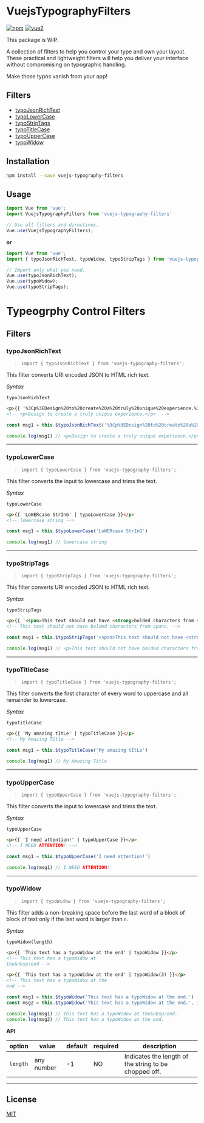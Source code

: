# VuejsTypographyFilters

[![npm](https://img.shields.io/npm/v/vuejs-typography-filters.svg)](https://www.npmjs.com/package/vuejs-typography-filters) [![vue2](https://img.shields.io/badge/vue-2.x-brightgreen.svg)](https://vuejs.org/)

This package is WIP.

A collection of filters to help you control your type and own your layout.
These practical and lightweight filters will help you deliver your interface without compromising on typographic handling.

Make those typos vanish from your app!

## Filters

- [typoJsonRichText](#typoJsonRichText)
- [typoLowerCase](#typoLowerCase)
- [typoStripTags](#typoStripTags)
- [typoTitleCase](#typoTitleCase)
- [typoUpperCase](#typoUpperCase)
- [typoWidow](#typoWidow)

## Installation

```bash
npm install --save vuejs-typography-filters
```

## Usage

```javascript
import Vue from 'vue';
import VuejsTypographyFilters from 'vuejs-typography-filters'

// Use all filters and directives.
Vue.use(VuejsTypographyFilters);
```

**or**

```javascript
import Vue from 'vue';
import { typoJsonRichText, typoWidow, typoStripTags } from 'vuejs-typography-filters';

// Import only what you need.
Vue.use(typoJsonRichText);
Vue.use(typoWidow);
Vue.use(typoStripTags);
```

# Typeogrphy Control Filters

## Filters

### typoJsonRichText

> `import { typoJsonRichText } from 'vuejs-typography-filters';`

This filter converts URI encoded JSON to HTML rich text.

*Syntax*

`typoJsonRichText`


```html
<p>{{ '%3Cp%3EDesign%20to%20create%20a%20truly%20unique%20experience.%3C%2Fp%3E' | typoJsonRichText }}</p>
<!-- <p>Design to create a truly unique experience.</p>  -->
```

```javascript
const msg1 = this.$typoJsonRichText('%3Cp%3EDesign%20to%20create%20a%20truly%20unique%20experience.%3C%2Fp%3E')

console.log(msg1) // <p>Design to create a truly unique experience.</p>
```

------

### typoLowerCase

> `import { typoLowerCase } from 'vuejs-typography-filters';`

This filter converts the input to lowercase and trims the text.

*Syntax*

`typoLowerCase`


```html
<p>{{ 'LoWERcase StrInG' | typoLowerCase }}</p>
<!-- lowercase string -->
```

```javascript
const msg1 = this.$typoLowerCase('LoWERcase StrInG')

console.log(msg1) // lowercase string
```

------

### typoStripTags

> `import { typoStripTags } from 'vuejs-typography-filters';`

This filter converts URI encoded JSON to HTML rich text.

*Syntax*

`typoStripTags`


```html
<p>{{ '<span>This text should not have <strong>bolded characters from spans</strong>.</span>' | typoStripTags }}</p>
<!-- This text should not have bolded characters from spans. -->
```

```javascript
const msg1 = this.$typoStripTags('<span>This text should not have <strong>bolded characters from spans</strong>.</span>')

console.log(msg1) // <p>This text should not have bolded characters from spans.</p>
```

------

### typoTitleCase

> `import { typoTitleCase } from 'vuejs-typography-filters';`

This filter converts the first character of every word to uppercase and all remainder to lowercase.

*Syntax*

`typoTitleCase`


```html
<p>{{ 'My amazing tItLe' | typoTitleCase }}</p>
<!-- My Amazing Title -->
```

```javascript
const msg1 = this.$typoTitleCase('My amazing tItLe')

console.log(msg1) // My Amazing Title
```

------

### typoUpperCase

> `import { typoUpperCase } from 'vuejs-typography-filters';`

This filter converts the input to lowercase and trims the text.

*Syntax*

`typoUpperCase`


```html
<p>{{ 'I need attention!' | typoUpperCase }}</p>
<!-- I NEED ATTENTION! -->
```

```javascript
const msg1 = this.$typoUpperCase('I need attention!')

console.log(msg1) // I NEED ATTENTION!
```

------

### typoWidow

> `import { typoWidow } from 'vuejs-typography-filters';`

This filter adds a non-breaking space before the last word of a block of block of text only if the last word is larger than `n`.

*Syntax*

`typoWidow(length)`

```html
<p>{{ 'This text has a typoWidow at the end' | typoWidow }}</p>
<!-- This text has a typoWidow at
the&nbsp;end -->

<p>{{ 'This text has a typoWidow at the end' | typoWidow(3) }}</p>
<!-- This text has a typoWidow at the
end -->
```

```javascript
const msg1 = this.$typoWidow('This text has a typoWidow at the end.')
const msg2 = this.$typoWidow('This text has a typoWidow at the end.', 3, 'end')

console.log(msg1) // This text has a typoWidow at the&nbsp;end.
console.log(msg2) // This text has a typoWidow at the end.
```

**API**

**option** | **value** | **default** | **required** | **description**
--- | --- | --- | --- | ---
`length` | any number | -1 | NO | Indicates the length of the string to be chopped off.

------

## License

[MIT](http://opensource.org/licenses/MIT)
